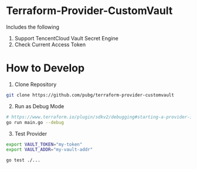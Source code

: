 # Terraform-Provider-CustomVault

Includes the following
1. Support TencentCloud Vault Secret Engine
2. Check Current Access Token

# How to Develop

1. Clone Repository

```bash
git clone https://github.com/pubg/terraform-provider-customvault
```

2. Run as Debug Mode
```bash
# https://www.terraform.io/plugin/sdkv2/debugging#starting-a-provider-in-debug-mode
go run main.go --debug
```

3. Test Provider
```bash
export VAULT_TOKEN="my-token"
export VAULT_ADDR="my-vault-addr"

go test ./...
```

